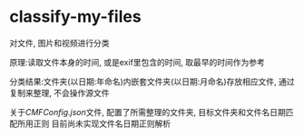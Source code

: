 # classify-my-files

对文件, 图片和视频进行分类

原理:读取文件本身的时间, 或是exif里包含的时间, 取最早的时间作为参考

分类结果:文件夹(以日期:年命名)内嵌套文件夹(以日期:月命名)存放相应文件, 通过复制来整理, 不会操作源文件

关于*CMFConfig.json*文件, 配置了所需整理的文件夹, 目标文件夹和文件名日期匹配所用正则
目前尚未实现文件名日期正则解析
